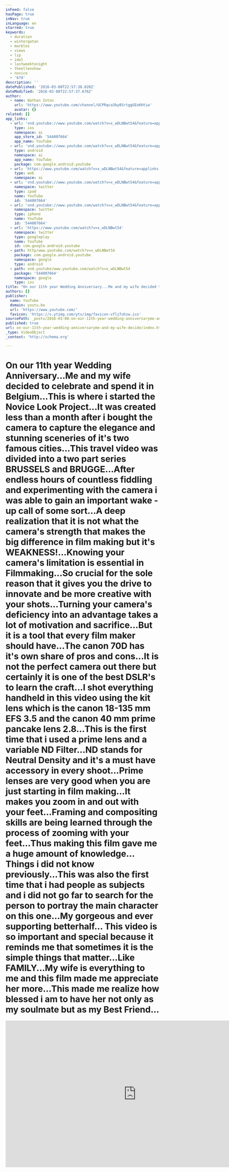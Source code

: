 ```yaml
---
inFeed: false
hasPage: true
inNav: true
inLanguage: en
starred: true
keywords:
  - duration
  - wintergatan
  - marbles
  - views
  - lip
  - idol
  - lastweektonight
  - theellenshow
  - novice
  - '679'
description: ''
datePublished: '2016-03-08T22:57:38.020Z'
dateModified: '2016-03-08T22:57:37.676Z'
author:
  - name: Nathan Inton
    url: 'https://www.youtube.com/channel/UCPRqca3by0SrtggGEoKHtiw'
    avatar: {}
related: []
app_links:
  - url: 'vnd.youtube://www.youtube.com/watch?v=x_wDLNBwt54&feature=applinks'
    type: ios
    namespace: ai
    app_store_id: '544007664'
    app_name: YouTube
  - url: 'vnd.youtube://www.youtube.com/watch?v=x_wDLNBwt54&feature=applinks'
    type: android
    namespace: ai
    app_name: YouTube
    package: com.google.android.youtube
  - url: 'https://www.youtube.com/watch?v=x_wDLNBwt54&feature=applinks'
    type: web
    namespace: ai
  - url: 'vnd.youtube://www.youtube.com/watch?v=x_wDLNBwt54&feature=applinks'
    namespace: twitter
    type: ipad
    name: YouTube
    id: '544007664'
  - url: 'vnd.youtube://www.youtube.com/watch?v=x_wDLNBwt54&feature=applinks'
    namespace: twitter
    type: iphone
    name: YouTube
    id: '544007664'
  - url: 'https://www.youtube.com/watch?v=x_wDLNBwt54'
    namespace: twitter
    type: googleplay
    name: YouTube
    id: com.google.android.youtube
  - path: http/www.youtube.com/watch?v=x_wDLNBwt54
    package: com.google.android.youtube
    namespace: google
    type: android
  - path: vnd.youtube/www.youtube.com/watch?v=x_wDLNBwt54
    package: '544007664'
    namespace: google
    type: ios
title: "On our 11th year Wedding Anniversary...Me and my wife decided to celebrate and spend it in Belgium...This is where i started the Novice Look Project...It was created less than a month after i bought the camera to capture the elegance and stunning sceneries of it's two famous cities...This travel video was divided into a two part series BRUSSELS and BRUGGE...After endless hours of countless fiddling and experimenting with the camera i was able to gain an important wake - up call of some sort...A deep realization that it is not what the camera's strength that makes the big difference in film making but it's WEAKNESS!...Knowing your camera's limitation is essential in Filmmaking...So crucial for the sole reason that it gives you the drive to innovate and be more creative with your shots...Turning your camera's deficiency into an advantage takes a lot of motivation and sacrifice...But it is a tool that every film maker should have...The canon 70D has it's own share of pros and cons...It is not the perfect camera out there but certainly it is one of the best DSLR's to learn the craft...I shot everything handheld in this video using the kit lens which is the canon 18-135 mm EFS 3.5 and the canon 40 mm prime pancake lens 2.8...This is the first time that i used a prime lens and a variable ND Filter...ND stands for Neutral Density and it's a must have accessory in every shoot...Prime lenses are very good when you are just starting in film making...It makes you zoom in and out with your feet...Framing and compositing skills are being learned through the process of zooming with your feet...Thus making this film gave me a huge amount of knowledge... Things i did not know previously...This was also the first time that i had people as subjects and i did not go far to search for the person to portray the main character on this one...My gorgeous and ever supporting betterhalf... This video is so important and special because it reminds me that sometimes it is the simple things that matter...Like FAMILY...My wife is everything to me and this film made me appreciate her more...This made me realize how blessed i am to have her not only as my soulmate but as my Best Friend..."
authors: []
publisher:
  name: YouTube
  domain: youtu.be
  url: 'https://www.youtube.com/'
  favicon: 'https://s.ytimg.com/yts/img/favicon-vflz7uhzw.ico'
sourcePath: _posts/2016-03-08-on-our-11th-year-wedding-anniversaryme-and-my-wife-decide.md
published: true
url: on-our-11th-year-wedding-anniversaryme-and-my-wife-decide/index.html
_type: VideoObject
_context: 'http://schema.org'

---
```

# On our 11th year Wedding Anniversary...Me and my wife decided to celebrate and spend it in Belgium...This is where i started the Novice Look Project...It was created less than a month after i bought the camera to capture the elegance and stunning sceneries of it's two famous cities...This travel video was divided into a two part series BRUSSELS and BRUGGE...After endless hours of countless fiddling and experimenting with the camera i was able to gain an important wake - up call of some sort...A deep realization that it is not what the camera's strength that makes the big difference in film making but it's WEAKNESS!...Knowing your camera's limitation is essential in Filmmaking...So crucial for the sole reason that it gives you the drive to innovate and be more creative with your shots...Turning your camera's deficiency into an advantage takes a lot of motivation and sacrifice...But it is a tool that every film maker should have...The canon 70D has it's own share of pros and cons...It is not the perfect camera out there but certainly it is one of the best DSLR's to learn the craft...I shot everything handheld in this video using the kit lens which is the canon 18-135 mm EFS 3.5 and the canon 40 mm prime pancake lens 2.8...This is the first time that i used a prime lens and a variable ND Filter...ND stands for Neutral Density and it's a must have accessory in every shoot...Prime lenses are very good when you are just starting in film making...It makes you zoom in and out with your feet...Framing and compositing skills are being learned through the process of zooming with your feet...Thus making this film gave me a huge amount of knowledge... Things i did not know previously...This was also the first time that i had people as subjects and i did not go far to search for the person to portray the main character on this one...My gorgeous and ever supporting betterhalf... This video is so important and special because it reminds me that sometimes it is the simple things that matter...Like FAMILY...My wife is everything to me and this film made me appreciate her more...This made me realize how blessed i am to have her not only as my soulmate but as my Best Friend...

<iframe src="https://cdn.embedly.com/widgets/media.html?src=https%3A%2F%2Fwww.youtube.com%2Fembed%2Fx_wDLNBwt54%3Ffeature%3Doembed&amp;url=https%3A%2F%2Fwww.youtube.com%2Fwatch%3Fv%3Dx_wDLNBwt54%26feature%3Dyoutu.be&amp;image=https%3A%2F%2Fi.ytimg.com%2Fvi%2Fx_wDLNBwt54%2Fhqdefault.jpg&amp;key=b7d04c9b404c499eba89ee7072e1c4f7&amp;type=text%2Fhtml&amp;schema=youtube" width="854" height="480" scrolling="no" frameborder="0" allowfullscreen="allowfullscreen" style=""></iframe>